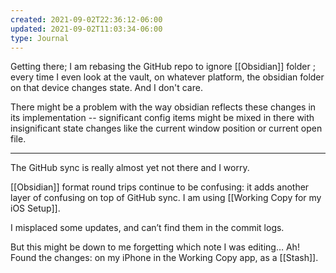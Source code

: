 ```yaml
---
created: 2021-09-02T22:36:12-06:00
updated: 2021-09-02T11:03:34-06:00
type: Journal
---
```


Getting there; I am rebasing the GitHub repo to ignore [[Obsidian]] folder ; every time I even look at the vault, on whatever platform, the obsidian folder on that device changes state. And I don't care.

There might be a problem with the way obsidian reflects these changes in its implementation -- significant config items might be mixed in there with insignificant state changes like the current window position or current open file.

---

The GitHub sync is really almost yet not there and I worry.

[[Obsidian]] format round trips continue to be confusing: it adds another layer of confusing on top of GitHub sync. I am using [[Working Copy for my iOS Setup]].


I misplaced some updates, and can’t find them in the commit logs.

But this might be down to me forgetting which note I was editing…
Ah! Found the changes: on my iPhone in the Working Copy app, as a [[Stash]].
